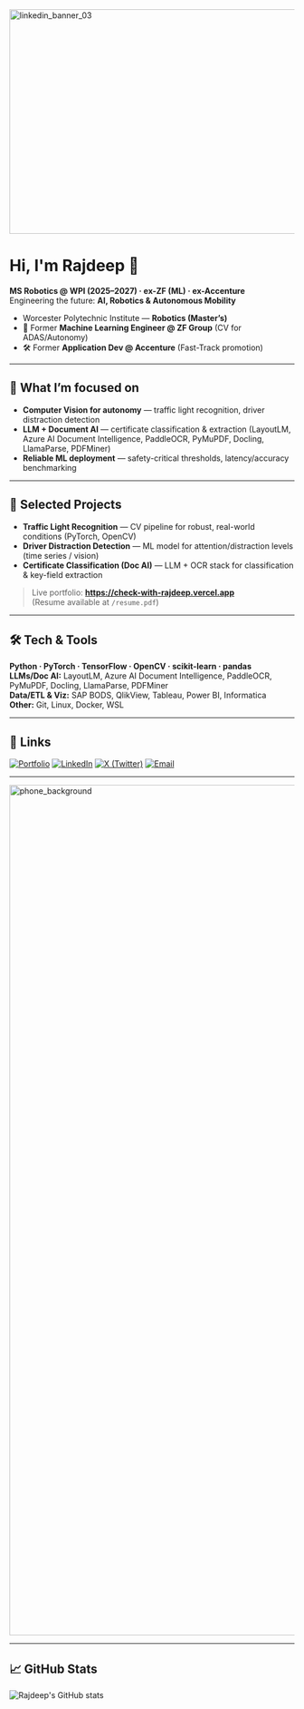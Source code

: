 <!--
  rjdpX/rjdpX is a ✨ special ✨ repo because its README.md appears on your GitHub profile.
-->

<!-- Optional banner: replace with your LinkedIn banner or site og image -->
<!-- ![Banner](https://check-with-rajdeep.vercel.app/og.png) -->
<img width="1584" height="396" alt="linkedin_banner_03" src="https://github.com/user-attachments/assets/8fae442d-8a18-49c6-b667-b4b8cde57327" />

# Hi, I'm Rajdeep 👋

**MS Robotics @ WPI (2025–2027) · ex-ZF (ML) · ex-Accenture**  
Engineering the future: **AI, Robotics & Autonomous Mobility**

- Worcester Polytechnic Institute — **Robotics (Master’s)**
- 🧠 Former **Machine Learning Engineer @ ZF Group** (CV for ADAS/Autonomy)
- 🛠 Former **Application Dev @ Accenture** (Fast-Track promotion)

---

## 🚀 What I’m focused on
- **Computer Vision for autonomy** — traffic light recognition, driver distraction detection  
- **LLM + Document AI** — certificate classification & extraction (LayoutLM, Azure AI Document Intelligence, PaddleOCR, PyMuPDF, Docling, LlamaParse, PDFMiner)  
- **Reliable ML deployment** — safety-critical thresholds, latency/accuracy benchmarking

---

## 🧩 Selected Projects
- **Traffic Light Recognition** — CV pipeline for robust, real-world conditions (PyTorch, OpenCV)  
- **Driver Distraction Detection** — ML model for attention/distraction levels (time series / vision)  
- **Certificate Classification (Doc AI)** — LLM + OCR stack for classification & key-field extraction

> Live portfolio: **https://check-with-rajdeep.vercel.app**  
> (Resume available at `/resume.pdf`)

---

## 🛠️ Tech & Tools
**Python · PyTorch · TensorFlow · OpenCV · scikit-learn · pandas**  
**LLMs/Doc AI:** LayoutLM, Azure AI Document Intelligence, PaddleOCR, PyMuPDF, Docling, LlamaParse, PDFMiner   
**Data/ETL & Viz:** SAP BODS, QlikView, Tableau, Power BI, Informatica  
**Other:** Git, Linux, Docker, WSL

---

## 🔗 Links
[![Portfolio](https://img.shields.io/badge/Portfolio-000?style=for-the-badge)](https://check-with-rajdeep.vercel.app)
[![LinkedIn](https://img.shields.io/badge/LinkedIn-0A66C2?logo=linkedin&logoColor=white&style=for-the-badge)](https://www.linkedin.com/in/rajdeepforreal/)
[![X (Twitter)](https://img.shields.io/badge/X-000?logo=x&logoColor=white&style=for-the-badge)](https://twitter.com/checkwithRaj)
[![Email](https://img.shields.io/badge/Email-181717?logo=gmail&logoColor=white&style=for-the-badge)](mailto:checkwith.rajdeep@example.com)

---
<img width="844" height="1500" alt="phone_background" src="https://github.com/user-attachments/assets/488dcdfb-5b58-4472-9ee0-768ce6ba09ad" />

---

## 📈 GitHub Stats
![Rajdeep's GitHub stats](https://github-readme-stats.vercel.app/api?username=rjdpX&show_icons=true&theme=transparent)
<!-- Optional: Top languages card -->
<!-- ![Top Langs](https://github-readme-stats.vercel.app/api/top-langs/?username=rjdpX&layout=compact&theme=transparent) -->
